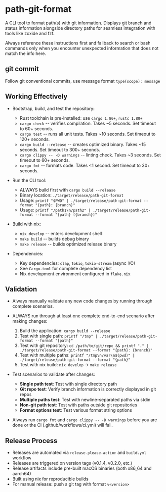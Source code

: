 # path-git-format

A CLI tool to format path(s) with git information. Displays git branch and
status information alongside directory paths for seamless integration with tools
like zoxide and fzf.

Always reference these instructions first and fallback to search or bash
commands only when you encounter unexpected information that does not match the
info here.

## git commit

Follow git conventional commits, use message format `type(scope): message`

## Working Effectively

- Bootstrap, build, and test the repository:

  - Rust toolchain is pre-installed: use `cargo 1.80+`, `rustc 1.80+`
  - `cargo check` -- verifies compilation. Takes ~5 seconds. Set timeout to 60+
    seconds.
  - `cargo test` -- runs all unit tests. Takes ~10 seconds. Set timeout to 120+
    seconds.
  - `cargo build --release` -- creates optimized binary. Takes ~15 seconds. Set
    timeout to 300+ seconds.
  - `cargo clippy -- -D warnings` -- linting check. Takes ~3 seconds. Set
    timeout to 60+ seconds.
  - `cargo fmt` -- formats code. Takes <1 second. Set timeout to 30+ seconds.

- Run the CLI tool:

  - ALWAYS build first with `cargo build --release`
  - Binary location: `./target/release/path-git-format`
  - Usage:
    `printf "$PWD" | ./target/release/path-git-format --format "{path}: {branch}"`
  - Usage:
    `printf "/path1\n/path2" | ./target/release/path-git-format --format "{path} ({branch})"`

- Build with nix:

  - `nix develop` -- enters development shell
  - `make build` -- builds debug binary
  - `make release` -- builds optimized release binary

- Dependencies:
  - Key dependencies: `clap`, `tokio`, `tokio-stream` (async I/O)
  - See `Cargo.toml` for complete dependency list
  - Nix development environment configured in `flake.nix`

## Validation

- Always manually validate any new code changes by running through complete
  scenarios.
- ALWAYS run through at least one complete end-to-end scenario after making
  changes:

  1. Build the application: `cargo build --release`
  2. Test with single path:
     `printf "/tmp" | ./target/release/path-git-format --format "{path}"`
  3. Test with git repository:
     `cd /path/to/git/repo && printf "." | ./target/release/path-git-format --format "{path}: {branch}"`
  4. Test with multiple paths:
     `printf "/tmp\n/var\n$(pwd)" | ./target/release/path-git-format --format "{path}"`
  5. Test with nix build: `nix develop` -> `make release`

- Test scenarios to validate after changes:

  - **Single path test**: Test with single directory path
  - **Git repo test**: Verify branch information is correctly displayed in git
    repos
  - **Multiple paths test**: Test with newline-separated paths via stdin
  - **Non-git path test**: Test with paths outside git repositories
  - **Format options test**: Test various format string options

- Always run `cargo fmt` and `cargo clippy -- -D warnings` before you are done
  or the CI (.github/workflows/ci.yml) will fail.

## Release Process

- Releases are automated via `release-please-action` and `build.yml` workflow
- Releases are triggered on version tags (v0.1.4, v0.2.0, etc.)
- Release artifacts include pre-built macOS binaries (both x86_64 and aarch64)
- Built using nix for reproducible builds
- For manual release: push a git tag with format `v<version>`
